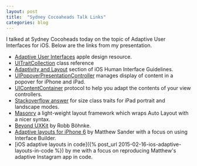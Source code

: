```yaml
---
layout: post
title:  "Sydney Cocoaheads Talk Links"
categories: blog
---
```


I talked at Sydney Cocoheads today on the topic of Adaptive User Interfaces for iOS. Below are the links from my presentation.

- [Adaptive User Interfaces][adaptive-apple] apple design resource.
- [UITraitCollection][trait-collection] class reference
- [Adaptivity and Layout][adaptivity-layout] section of iOS Human Interface Guidelines.
- [UIPopoverPresentationController][popover] manages display of content in a popover for iPhone and iPad.
- [UIContentContainer][content-container] protocol to help you adapt the contents of your view controllers.
- [Stackoverflow answer][ipad-size-class] for size class traits for iPad portrait and landscape modes.
- [Masonry][masonry] a light-weight layout framework which wraps Auto Layout with a nicer syntax.
- [Beyond UXKit][uxkit] by Robb Böhnke.
- [Adaptive layouts for iPhone 6][matthew-article] by Matthew Sander with a focus on using Interface Builder.
- [iOS adaptive layouts in code]({% post_url 2015-02-16-ios-adaptive-layouts-in-code %}) by me with a focus on reproducing Matthew's adaptive Instagram app in code.

[ipad-size-class]: http://stackoverflow.com/questions/26633172/sizing-class-for-ipad-portrait-and-landscape-modes/28268200?utm_campaign=iOS_Dev_Weekly_Issue_184&utm_medium=email&utm_source=iOS%2BDev%2BWeekly#28268200

[popover]: https://developer.apple.com/library/prerelease/ios/documentation/UIKit/Reference/UIPopoverPresentationController_class/index.html#//apple_ref/occ/cl/UIPopoverPresentationController

[uxkit]: http://robb.is/thinking-about/beyond-uxkit/

[adaptivity-layout]: https://developer.apple.com/library/ios/documentation/UserExperience/Conceptual/MobileHIG/LayoutandAppearance.html#//apple_ref/doc/uid/TP40006556-CH54-SW1

[trait-collection]: https://developer.apple.com/library/ios/documentation/UIKit/Reference/UITraitSet_ClassReference/
[content-container]: https://developer.apple.com/library/ios/documentation/UIKit/Reference/UIContentContainer_Ref/index.html#//apple_ref/occ/intf/UIContentContainer
[matthew-article]: http://mathewsanders.com/designing-adaptive-layouts-for-iphone-6-plus/
[adaptive-apple]: https://developer.apple.com/design/adaptivity/
[masonry]: https://github.com/Masonry/Masonry